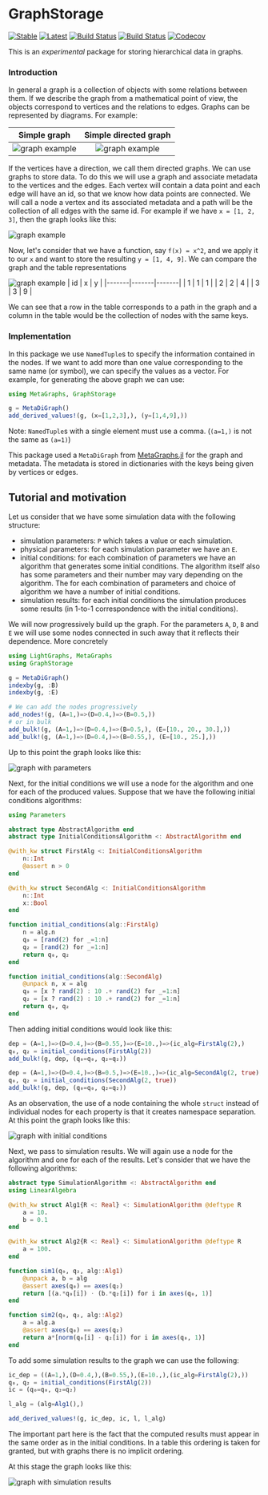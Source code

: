 # GraphStorage

[![Stable](https://img.shields.io/badge/docs-stable-blue.svg)](https://SebastianM-C.github.io/GraphStorage.jl/stable)
[![Latest](https://img.shields.io/badge/docs-latest-blue.svg)](https://SebastianM-C.github.io/GraphStorage.jl/latest)
[![Build Status](https://travis-ci.com/SebastianM-C/GraphStorage.jl.svg?branch=master)](https://travis-ci.com/SebastianM-C/GraphStorage.jl)
[![Build Status](https://ci.appveyor.com/api/projects/status/github/SebastianM-C/GraphStorage.jl?svg=true)](https://ci.appveyor.com/project/SebastianM-C/GraphStorage-jl)
[![Codecov](https://codecov.io/gh/SebastianM-C/GraphStorage.jl/branch/master/graph/badge.svg)](https://codecov.io/gh/SebastianM-C/GraphStorage.jl)

This is an _experimental_ package for storing hierarchical data in graphs.

### Introduction

In general a graph is a collection of objects with some relations between them.
If we describe the graph from a mathematical point of view, the objects correspond
to vertices and the relations to edges. Graphs can be represented by diagrams.
For example:

|                 Simple graph            |        Simple directed graph
:----------------------------------------:|:-------------------------------------------:
![graph example](assets/simple_graph.svg) | ![graph example](assets/simple_digraph.svg)

If the vertices have a direction, we call them directed graphs. We can use graphs
to store data. To do this we will use a graph and associate metadata to the vertices
and the edges. Each vertex will contain a data point and each edge will have an
id, so that we know how data points are connected. We will call a node a vertex
and its associated metadata and a path will be the collection of all edges with
the same id. For example if we have `x = [1, 2, 3]`, then the graph looks like this:

![graph example](assets/ex1.svg)

Now, let's consider that we have a function, say `f(x) = x^2`, and we apply it
to our `x` and want to store the resulting `y = [1, 4, 9]`. We can compare the
graph and the table representations

![graph example](assets/ex2.svg)
|  id   |   x   |   y   |
|-------|-------|-------|
|   1   |   1   |   1   |
|   2   |   2   |   4   |
|   3   |   3   |   9   |

We can see that a row in the table corresponds to a path in the graph and a column
in the table would be the collection of nodes with the same keys.

### Implementation

In this package we use `NamedTuple`s to specify the information contained in the nodes.
If we want to add more than one value corresponding to the same name (or symbol),
we can specify the values as a vector. For example, for generating the above graph
we can use:

```julia
using MetaGraphs, GraphStorage

g = MetaDiGraph()
add_derived_values!(g, (x=[1,2,3],), (y=[1,4,9],))
```

Note: `NamedTuple`s with a single element must use a comma.
(`(a=1,)` is not the same as `(a=1)`)

This package used a `MetaDiGraph` from [MetaGraphs.jl](https://github.com/JuliaGraphs/MetaGraphs.jl)
for the graph and metadata. The metadata is stored in dictionaries with the keys
being given by vertices or edges.

## Tutorial and motivation

Let us consider that we have some simulation data with the following structure:
* simulation parameters: `P`  which takes a value or each simulation.
* physical parameters: for each simulation parameter we have an `E`.
* initial conditions: for each combination of parameters we have an algorithm that
generates some initial conditions. The algorithm itself also has some parameters and
their number may vary depending on the algorithm. The for each combination of parameters
and choice of algorithm we have a number of initial conditions.
* simulation results: for each initial conditions the simulation produces some results
(in 1-to-1 correspondence with the initial conditions).

We will now progressively build up the graph.
For the parameters `A`, `D`, `B` and `E` we will use some nodes connected in
such away that it reflects their dependence. More concretely

```julia
using LightGraphs, MetaGraphs
using GraphStorage

g = MetaDiGraph()
indexby(g, :B)
indexby(g, :E)

# We can add the nodes progressively
add_nodes!(g, (A=1,)=>(D=0.4,)=>(B=0.5,))
# or in bulk
add_bulk!(g, (A=1,)=>(D=0.4,)=>(B=0.5,), (E=[10., 20., 30.],))
add_bulk!(g, (A=1,)=>(D=0.4,)=>(B=0.55,), (E=[10., 25.],))
```
Up to this point the graph looks like this:

![graph with parameters](assets/param_graph.svg)

Next, for the initial conditions we will use a node for the algorithm and one
for each of the produced values.
Suppose that we have the following initial conditions algorithms:
```julia
using Parameters

abstract type AbstractAlgorithm end
abstract type InitialConditionsAlgorithm <: AbstractAlgorithm end

@with_kw struct FirstAlg <: InitialConditionsAlgorithm
    n::Int
    @assert n > 0
end

@with_kw struct SecondAlg <: InitialConditionsAlgorithm
    n::Int
    x::Bool
end

function initial_conditions(alg::FirstAlg)
    n = alg.n
    q₀ = [rand(2) for _=1:n]
    q₂ = [rand(2) for _=1:n]
    return q₀, q₂
end

function initial_conditions(alg::SecondAlg)
    @unpack n, x = alg
    q₀ = [x ? rand(2) : 10 .+ rand(2) for _=1:n]
    q₂ = [x ? rand(2) : 10 .+ rand(2) for _=1:n]
    return q₀, q₂
end
```

Then adding initial conditions would look like this:
```julia
dep = (A=1,)=>(D=0.4,)=>(B=0.55,)=>(E=10.,)=>(ic_alg=FirstAlg(2),)
q₀, q₂ = initial_conditions(FirstAlg(2))
add_bulk!(g, dep, (q₀=q₀, q₂=q₂))

dep = (A=1,)=>(D=0.4,)=>(B=0.5,)=>(E=10.,)=>(ic_alg=SecondAlg(2, true),)
q₀, q₂ = initial_conditions(SecondAlg(2, true))
add_bulk!(g, dep, (q₀=q₀, q₂=q₂))
```
As an observation, the use of a node containing the whole `struct` instead of
individual nodes for each property is that it creates namespace separation.
At this point the graph looks like this:

![graph with initial conditions](assets/ic_graph.svg)

Next, we pass to simulation results. We will again use a node for the algorithm
and one for each of the results. Let's consider that we have the following algorithms:
```julia
abstract type SimulationAlgorithm <: AbstractAlgorithm end
using LinearAlgebra

@with_kw struct Alg1{R <: Real} <: SimulationAlgorithm @deftype R
    a = 10.
    b = 0.1
end

@with_kw struct Alg2{R <: Real} <: SimulationAlgorithm @deftype R
    a = 100.
end

function sim1(q₀, q₂, alg::Alg1)
    @unpack a, b = alg
    @assert axes(q₀) == axes(q₂)
    return [(a.*q₀[i]) ⋅ (b.*q₂[i]) for i in axes(q₀, 1)]
end

function sim2(q₀, q₂, alg::Alg2)
    a = alg.a
    @assert axes(q₀) == axes(q₂)
    return a*[norm(q₀[i] - q₂[i]) for i in axes(q₀, 1)]
end
```
To add some simulation results to the graph we can use the following:
```julia
ic_dep = ((A=1,),(D=0.4,),(B=0.55,),(E=10.,),(ic_alg=FirstAlg(2),))
q₀, q₂ = initial_conditions(FirstAlg(2))
ic = (q₀=q₀, q₂=q₂)

l_alg = (alg=Alg1(),)

add_derived_values!(g, ic_dep, ic, l, l_alg)
```
The important part here is the fact that the computed results must
appear in the same order as in the initial conditions. In a table
this ordering is taken for granted, but with graphs there is no
implicit ordering.

At this stage the graph looks like this:

![graph with simulation results](assets/sim_graph.svg)
